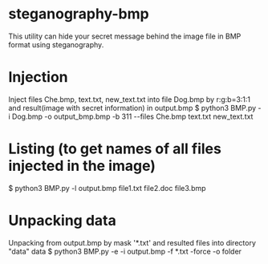 # steganography-bmp
This utility can hide your secret message behind the image file in BMP format using steganography.

# Injection 
Inject files Che.bmp, text.txt, new_text.txt into file Dog.bmp by r:g:b=3:1:1 and result(image with secret information) in output.bmp
$ python3 BMP.py -i Dog.bmp -o output_bmp.bmp -b 311 --files Che.bmp text.txt new_text.txt

# Listing (to get names of all files injected in the image)
$ python3 BMP.py -l output.bmp
file1.txt
file2.doc
file3.bmp

# Unpacking data
Unpacking from output.bmp by mask '*.txt' and resulted files into directory "data" data
$ python3 BMP.py -e -i output.bmp -f *.txt -force -o folder
